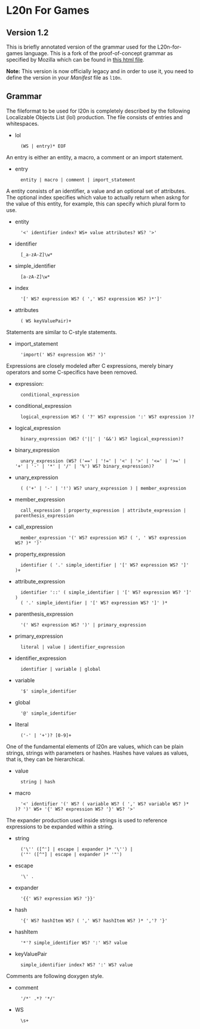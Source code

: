 # L20n For Games

## Version 1.2

This is briefly annotated version of the grammar used for the L20n-for-games language. This is a fork of the proof-of-concept grammar as specified by Mozilla which can be found in [this html file](https://github.com/GlenDC/l20n-mozilla-spec/blob/master/recs/l10n.html).

**Note:** This version is now officially legacy and in order to use it, you need to define the version in your _Manifest_ file as `l10n`.

## Grammar

The fileformat to be used for l20n is completely described by the following Localizable Objects List (lol) production. The file consists of entries and whitespaces.

+ lol

        (WS | entry)* EOF

An entry is either an entity, a macro, a comment or an import statement.

+ entry

        entity | macro | comment | import_statement

A entity consists of an identifier, a value and an optional set of attributes. The optional index specifies which value to actually return when askng for the value of this entity, for example, this can specify which plural form to use.

+ entity

        '<' identifier index? WS+ value attributes? WS? '>'

+ identifier

        [_a-zA-Z]\w*

+ simple_identifier

        [a-zA-Z]\w*

+ index

        '[' WS? expression WS? ( ',' WS? expression WS? )*']'

+ attributes

        ( WS keyValuePair)+

Statements are similar to C-style statements.

+ import_statement

        'import(' WS? expression WS? ')'

Expressions are closely modeled after C expressions, merely binary operators and some C-specifics have been removed.

+ expression:

        conditional_expression

+ conditional_expression

        logical_expression WS? ( '?' WS? expression ':' WS? expression )?

+ logical_expression

        binary_expression (WS? ('||' | '&&') WS? logical_expression)?

+ binary_expression

        unary_expression (WS? ('==' | '!=' | '<' | '>' | '<=' | '>=' | '+' | '-' | '*' | '/' | '%') WS? binary_expression)?

+ unary_expression

        ( ('+' | '-' | '!') WS? unary_expression ) | member_expression

+ member_expression

        call_expression | property_expression | attribute_expression | parenthesis_expression

+ call_expression

        member_expression '(' WS? expression WS? ( ', ' WS? expression WS? )* ')'

+ property_expression

        identifier ( '.' simple_identifier | '[' WS? expression WS? ']' )+

+ attribute_expression

        identifier '::' ( simple_identifier | '[' WS? expression WS? ']' )
        ( '.' simple_identifier | '[' WS? expression WS? ']' )*

+ parenthesis_expression

        '(' WS? expression WS? ')' | primary_expression

+ primary_expression

        literal | value | identifier_expression

+ identifier_expression

        identifier | variable | global

+ variable

        '$' simple_identifier

+ global

        '@' simple_identifier

+ literal

        ('-' | '+')? [0-9]+

One of the fundamental elements of l20n are values, which can be plain strings, strings with parameters or hashes. Hashes have values as values, that is, they can be hierarchical.

+ value

        string | hash

+ macro

        '<' identifier '(' WS? ( variable WS? ( ',' WS? variable WS? )* )? ')' WS+ '{' WS? expression WS? '}' WS? '>'

The expander production used inside strings is used to reference expressions to be expanded within a string.

+ string

        ('\'' ([^'] | escape | expander )* '\'') |
        ('"' ([^"] | escape | expander )* '"')

+ escape

        '\' .

+ expander

        '{{' WS? expression WS? '}}'

+ hash

        '{' WS? hashItem WS? ( ',' WS? hashItem WS? )* ','? '}'

+ hashItem

        '*'? simple_identifier WS? ':' WS? value

+ keyValuePair

        simple_identifier index? WS? ':' WS? value

Comments are following doxygen style.

+ comment

        '/*' .*? '*/'

+ WS

        \s+
